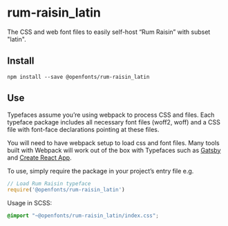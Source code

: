 
# rum-raisin_latin

The CSS and web font files to easily self-host “Rum Raisin” with subset "latin".

## Install

`npm install --save @openfonts/rum-raisin_latin`

## Use

Typefaces assume you’re using webpack to process CSS and files. Each typeface
package includes all necessary font files (woff2, woff) and a CSS file with
font-face declarations pointing at these files.

You will need to have webpack setup to load css and font files. Many tools built
with Webpack will work out of the box with Typefaces such as [Gatsby](https://github.com/gatsbyjs/gatsby)
and [Create React App](https://github.com/facebookincubator/create-react-app).

To use, simply require the package in your project’s entry file e.g.

```javascript
// Load Rum Raisin typeface
require('@openfonts/rum-raisin_latin')
```

Usage in SCSS:
```scss
@import "~@openfonts/rum-raisin_latin/index.css";
```
